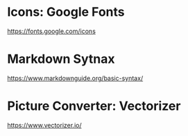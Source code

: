 # Icons: Google Fonts

https://fonts.google.com/icons

# Markdown Sytnax

https://www.markdownguide.org/basic-syntax/

# Picture Converter: Vectorizer

https://www.vectorizer.io/